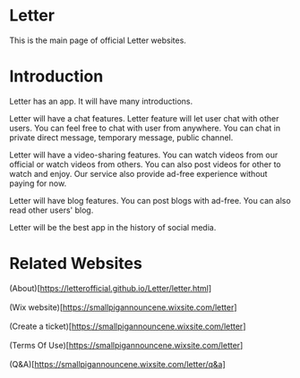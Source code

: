 # Letter
This is the main page of official Letter websites. 

# Introduction
Letter has an app. It will have many introductions. 
  
  Letter will have a chat features. Letter feature will let user chat with other users. You can feel free to chat with user from anywhere. You can chat in private direct message, 
  temporary message, public channel.
  
  Letter will have a video-sharing features. You can watch videos from our official or watch videos from others. You can also post videos for other to watch and enjoy. Our service also 
  provide ad-free experience without paying for now.
  
  Letter will have blog features. You can post blogs with ad-free. You can also read other users' blog. 
  
Letter will be the best app in the history of social media.

# Related Websites
(About)[https://letterofficial.github.io/Letter/letter.html]
<br>
<br>
(Wix website)[https://smallpigannouncene.wixsite.com/letter]
<br>
<br>
(Create a ticket)[https://smallpigannouncene.wixsite.com/letter]
<br>
<br>
(Terms Of Use)[https://smallpigannouncene.wixsite.com/letter]
<br>
<br>
(Q&A)[https://smallpigannouncene.wixsite.com/letter/q&a]


